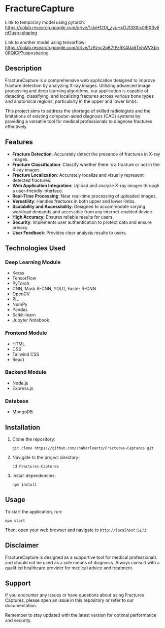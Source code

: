 # FractureCapture

Link to temporary model using pytorch:
https://colab.research.google.com/drive/1clxH12Dj_zyuHxOJ13XltIx0IRX3v6rd?usp=sharing

Link to another model using tensorflow:
https://colab.research.google.com/drive/1z9zyc2pK7tFzRK4Ua6TnhWVXbh0RQlCP?usp=sharing




## Description

FractureCapture is a comprehensive web application designed to improve fracture detection by analyzing X-ray images. Utilizing advanced image processing and deep learning algorithms, our application is capable of detecting, classifying, and localizing fractures across various bone types and anatomical regions, particularly in the upper and lower limbs.

This project aims to address the shortage of skilled radiologists and the limitations of existing computer-aided diagnosis (CAD) systems by providing a versatile tool for medical professionals to diagnose fractures effectively.

## Features

- **Fracture Detection**: Accurately detect the presence of fractures in X-ray images.
- **Fracture Classification**: Classify whether there is a fracture or not in the X-ray images.
- **Fracture Localization**: Accurately localize and visually represent detected fractures.
- **Web Application Integration**: Upload and analyze X-ray images through a user-friendly interface.
- **Real-Time Processing**: Near real-time processing of uploaded images.
- **Versatility**: Handles fractures in both upper and lower limbs.
- **Scalability and Accessibility**: Designed to accommodate varying workload demands and accessible from any internet-enabled device.
- **High Accuracy**: Ensures reliable results for users.
- **Security**: Implements user authentication to protect data and ensure privacy.
- **User Feedback**: Provides clear analysis results to users.

## Technologies Used

### Deep Learning Module
- Keras
- TensorFlow
- PyTorch
- CNN, Mask R-CNN, YOLO, Faster R-CNN
- OpenCV
- PIL
- NumPy
- Pandas
- Scikit-learn
- Jupyter Notebook

### Frontend Module
- HTML
- CSS
- Tailwind CSS
- React

### Backend Module
- Node.js
- Express.js

### Database
- MongoDB


## Installation

1. Clone the repository:
   ```
   git clone https://github.com/shaharloantz/Fractures-Captures.git
   ```
2. Navigate to the project directory:
   ```
   cd Fractures-Captures
   ```
3. Install dependencies:
   ```
   npm install
   ```

## Usage

To start the application, run:

```
npm start
```

Then, open your web browser and navigate to `http://localhost:5173`


## Disclaimer

FractureCapture is designed as a supportive tool for medical professionals and should not be used as a sole means of diagnosis. Always consult with a qualified healthcare provider for medical advice and treatment.


## Support

If you encounter any issues or have questions about using Fractures Captures, please open an issue in this repository or refer to our documentation.

Remember to stay updated with the latest version for optimal performance and security.
